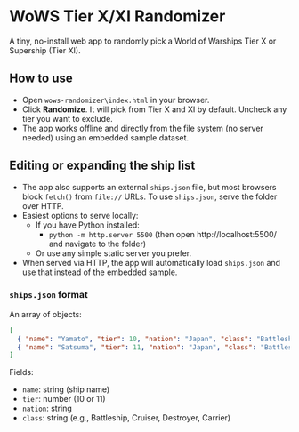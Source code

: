# WoWS Tier X/XI Randomizer

A tiny, no-install web app to randomly pick a World of Warships Tier X or Supership (Tier XI).

## How to use

- Open `wows-randomizer\index.html` in your browser.
- Click **Randomize**. It will pick from Tier X and XI by default. Uncheck any tier you want to exclude.
- The app works offline and directly from the file system (no server needed) using an embedded sample dataset.

## Editing or expanding the ship list

- The app also supports an external `ships.json` file, but most browsers block `fetch()` from `file://` URLs. To use `ships.json`, serve the folder over HTTP.
- Easiest options to serve locally:
  - If you have Python installed:
    - `python -m http.server 5500` (then open http://localhost:5500/ and navigate to the folder)
  - Or use any simple static server you prefer.
- When served via HTTP, the app will automatically load `ships.json` and use that instead of the embedded sample.

### `ships.json` format

An array of objects:
```json
[
  { "name": "Yamato", "tier": 10, "nation": "Japan", "class": "Battleship" },
  { "name": "Satsuma", "tier": 11, "nation": "Japan", "class": "Battleship" }
]
```

Fields:
- `name`: string (ship name)
- `tier`: number (10 or 11)
- `nation`: string
- `class`: string (e.g., Battleship, Cruiser, Destroyer, Carrier)

